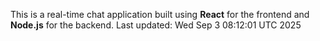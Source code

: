 This is a real-time chat application built using **React** for the frontend and **Node.js** for the backend.
Last updated: Wed Sep  3 08:12:01 UTC 2025
